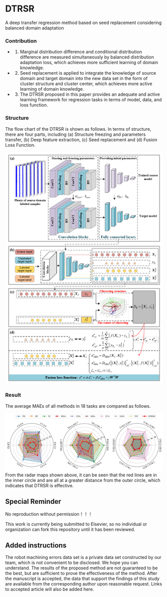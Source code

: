 # DTRSR
A deep transfer regression method based on seed replacement considering balanced domain adaptation

### Contribution
- 1. Marginal distribution difference and conditional distribution difference are measured simultaneously by balanced distribution adaptation loss, which achieves more sufficient learning of domain knowledge.
- 2. Seed replacement is applied to integrate the knowledge of source domain and target domain into the new data set in the form of cluster structure and cluster center, which achieves more active learning of domain knowledge.
- 3. The DTRSR proposed in this paper provides an adequate and active learning framework for regression tasks in terms of model, data, and loss function.

### Structure
The flow chart of the DTRSR is shown as follows. In terms of structure, there are four parts, including (a) Structure freezing and parameters transfer, (b) Deep feature extraction, (c) Seed replacement and (d) Fusion Loss Function. 
<div align=center>
<img src=https://github.com/ZhangTeng-Hust/DTRSR/blob/main/IMG/DTRSR.png>
</div>

### Result
The average MAEs of all methods in 18 tasks are compared as follows.
<div align=center>
<img src=https://github.com/ZhangTeng-Hust/DTRSR/blob/main/IMG/LeiDa.png>
</div>
From the radar maps shown above, it can be seen that the red lines are in the inner circle and are all at a greater distance from the outer circle, which indicates that DTRSR is effective.

## Special Reminder
No reproduction without permission！！！

This work is currently being submitted to Elsevier, so no individual or organization can fork this repository until it has been reviewed.

## Added instructions
The robot machining errors data set is a private data set constructed by our team, which is not convenient to be disclosed. We hope you can understand.
The results of the proposed method are not guaranteed to be the best, but are sufficient to prove the effectiveness of the method.
After the manuscript is accepted, the data that support the findings of this study are available from the corresponding author upon reasonable request.
Links to accepted article will also be added here.
